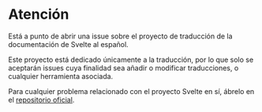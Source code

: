 # Atención

Está a punto de abrir una issue sobre el proyecto de traducción de la documentación de Svelte al español.

Este proyecto está dedicado únicamente a la traducción, por lo que solo se aceptarán issues cuya finalidad sea añadir o modificar traducciones, o cualquier herramienta asociada.

Para cualquier problema relacionado con el proyecto Svelte en sí, ábrelo en el [repositorio oficial](https://github.com/sveltejs/svelte/issues).
